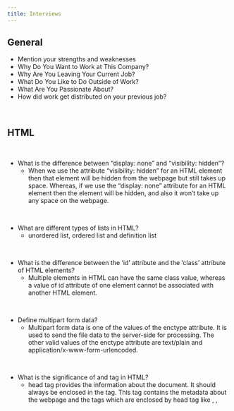 ```yaml
---
title: Interviews
---
```


## General

* Mention your strengths and weaknesses
* Why Do You Want to Work at This Company?
* Why Are You Leaving Your Current Job?
* What Do You Like to Do Outside of Work?
* What Are You Passionate About?
* How did work get distributed on your previous job?


<br />

## HTML 

<br />

* What is the difference between “display: none” and “visibility: hidden”?
    * When we use the attribute “visibility: hidden” for an HTML element then that element will be hidden from the webpage but still takes up space. Whereas, if we use the “display: none” attribute for an HTML element then the element will be hidden, and also it won’t take up any space on the webpage.

<br />

* What are different types of lists in HTML?
    * unordered list, ordered list and definition list
  
<br />

* What is the difference between the ‘id’ attribute and the ‘class’ attribute of HTML elements?
    * Multiple elements in HTML can have the same class value, whereas a value of id attribute of one element cannot be associated with another HTML element.

<br />

* Define multipart form data?
    * Multipart form data is one of the values of the enctype attribute. It is used to send the file data to the server-side for processing. The other valid values of the enctype attribute are text/plain and application/x-www-form-urlencoded.
  
<br />

*  What is the significance of <head> and <body> tag in HTML?
    * head tag provides the information about the document. It should always be enclosed in the <html> tag. This tag contains the metadata about the webpage and the tags which are enclosed by head tag like <link>, <meta>, <style>, <script>, etc. are not displayed on the web page. Also, there can be only 1 <head> tag in the entire Html document and will always be before the <body> tag.
    * body tag defines the body of the HTML document. It should always be enclosed in the <html> tag. All the contents which needs to be displayed on the web page like images, text, audio, video, contents, using elements like <p>, <img>, <audio>, <heading>, <video>, <div>, etc. will always be enclosed by the <body> tag. Also, there can be only 1 body element in an HTML document and will always be after the <head> tag.
  
<br />

* What are Semantic Elements?
    * Semantic elements are those which describe the particular meaning to the browser and the developer. Elements like form, table, article, figure, etc., are semantic elements.
  


<br />

## CSS

<br />

Example position center box 

<img 
  src="./articles/img/position-center.png"
  alt="This is a picture"
  style="width: 70%;"
/>

```html
<!DOCTYPE html>
<html lang="en">
<head>
  <meta charset="utf-8">
  <meta http-equiv="X-UA-Compatible" content="IE=edge">
  <meta name="viewport" content="width=device-width,initial-scale=1.0">
  <title>Center box</title>
  <style>
    html, body {
      padding: 0;
      margin: 0;
      height: 100%;
    }

    body {
      vertical-align: middle;
      line-height: 100%;
      background-color: orangered;
    }

    #box {
      height: 200px;
      width: 200px;
      background-color: green;
    }
  </style>
</head>
<body>

<div id="box">.</div>
<!-- built files will be auto injected -->
</body>
</html>
```

<br />

Example position absolute


```html
<!DOCTYPE html>
<html lang="en">
  <head>
    <meta charset="utf-8">
    <meta http-equiv="X-UA-Compatible" content="IE=edge">
    <meta name="viewport" content="width=device-width,initial-scale=1.0">
    <title>Center box</title>
      <style>
          html, body {
            padding: 0;
            margin: 0;
            height: 100%;
          }

          body {
            vertical-align: middle;
            line-height: 100%;
            background-color: orangered;
          }

          .parent {
              height: 200px;
              width: 200px;
              background-color: blue;
          }

          .child {
            position: absolute;
            height: 50px;
            width: 50px;
            background-color: lightblue;
          }
      </style>
  </head>
  <body>

    <div class="parent">

      <div class="child">

      </div>

    </div>
    <!-- built files will be auto injected -->
  </body>
</html>
```

<br />

## Javascript

<br />

* Explain the meaning of this
    *   It has different values depending on where it is used:.
        In a method, this refers to the owner object. 
        Alone, this refers to the global object. 
        In a function, this refers to the global object. 
        In a function, in strict mode, this is undefined. 
        In an event, this refers to the element that received the event.
        Methods like call(), and apply() can refer this to any object.
        
<br />
        
* What is falsy and truthy and give some examples
    * In JavaScript, a truthy value is a value that is considered true when encountered in a Boolean context.
    * A falsy (sometimes written falsey) value is a value that is considered false when encountered in a Boolean context. 
    * false, null, undefined, 0, NaN, '', "", ``(Empty template string), document.all , 0n: BigInt
       , -0
    * Type coercion is the process of converting value from one type to another (such as string to number, object to boolean, and so on). Any type, be it primitive or an object, is a valid subject for type coercion. To recall, primitives are: number, string, boolean, null, undefined + Symbol (added in ES6).
  
<br />

Examples

```js
if (true) {

}
if ({}) {

}

if ([]) {

}

if (42) {
}

if ("0") {
}

if ("false") {
}

if (new Date()) {
}

if (-42) {
}

if (12n) {
}

if (3.14) {
}

if (-3.14) {
}

if (Infinity) {
}

if (-Infinity) {
}

```

<br />
  
* What is hoisting
    * Hoisting is JS’s default behavior of defining all the declarations at the top of the scope before code execution.
    * One of the benefits of hoisting is that it enables us to call functions before they appear in the code. JavaScript only hoists declarations, not initializations. 

<br />

Example hoisting

```js
function myFunc(){
    let foo;
    console.log(foo);
    foo = 'bar'
}
myFunc();
```

<br />

* What is a closure
    * When you declare a local variable, that variable has a scope. Generally, local variables exist only within the block or function in which you declare them.
    * A closure is a persistent scope which holds on to local variables even after the code execution has moved out of that block.
  
<br />

Example closure

```js 
outer = function() {
    let a = 1;
    return function() {
        console.log(a);
    };
}

let fnc = outer();
fnc();
```

<br />

  
* Mention different data types and how are they categorized?
    * String, Number, Boolean, Undefined, Null, Object, Array, RegExp.
    * They are categorized in primitive and non-primitive (referenced)
    * If the value is a primitive value, when you access the variable, you manipulate the actual value stored in that variable. In other words, the variable that stores a primitive value is accessed by value. The size of a primitive value is fixed, therefore, JavaScript stores the primitive value on the stack. 
    * Unlike a primitive value, when you manipulate an object, you work on the reference of that object, rather than the actual object. It means a variable that stores an object is accessed by reference. When you assign a value to a variable, the JavaScript engine will determine whether the value is a primitive or reference value.
  
<br />

Example #1

```js
let firstPerson = {name: "Mau"};

let secondPerson = firstPerson;

firstPerson.name = "Carlos";

console.log(secondPerson.name);
console.log(firstPerson.name);
```
  
<br />
